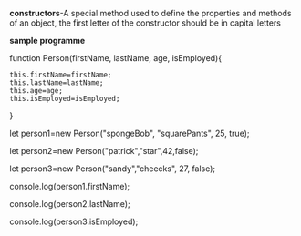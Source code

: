 **constructors**-A special method used to define the properties and methods of an object, the first letter of the constructor should be in capital letters 

**sample programme**

function Person(firstName, lastName, age, isEmployed){

    this.firstName=firstName;
    this.lastName=lastName;
    this.age=age;
    this.isEmployed=isEmployed;
}


let person1=new Person("spongeBob", "squarePants", 25, true);

let person2=new Person("patrick","star",42,false);

let person3=new Person("sandy","cheecks", 27, false);

console.log(person1.firstName);

console.log(person2.lastName);

console.log(person3.isEmployed);